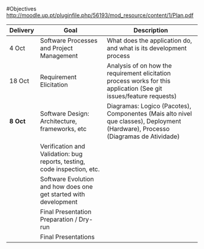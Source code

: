 #Objectives
http://moodle.up.pt/pluginfile.php/56193/mod_resource/content/1/Plan.pdf

Delivery     |Goal                                                                    |Description
-------------|------------------------------------------------------------------------|-------------------------------------------------------------------------------------------------------------------
4 Oct        |Software Processes and Project Management                               |What does the application do, and what is its development process
18 Oct       |Requirement Elicitation                                                 |Analysis of on how the requirement elicitation process works for this application (See git issues/feature requests)
**8 Oct**    |Software Design: Architecture, frameworks, etc                          |Diagramas: Logico (Pacotes), Componentes (Mais alto nivel que classes), Deployment (Hardware), Processo (Diagramas de Atividade)
             |Verification and Validation: bug reports, testing, code inspection, etc.|
             |Software Evolution and how does one get started with development        |
             |Final Presentation Preparation / Dry-run                                |
             |Final Presentations                                                     |
